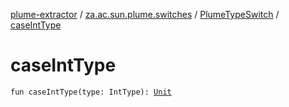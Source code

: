 [plume-extractor](../../index.md) / [za.ac.sun.plume.switches](../index.md) / [PlumeTypeSwitch](index.md) / [caseIntType](./case-int-type.md)

# caseIntType

`fun caseIntType(type: IntType): `[`Unit`](https://kotlinlang.org/api/latest/jvm/stdlib/kotlin/-unit/index.html)